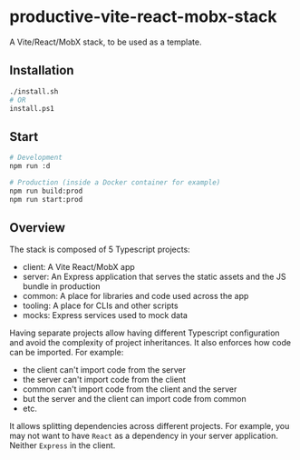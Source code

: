 # productive-vite-react-mobx-stack

A Vite/React/MobX stack, to be used as a template.


## Installation

```bash
./install.sh
# OR
install.ps1
```


## Start

```bash
# Development
npm run :d

# Production (inside a Docker container for example)
npm run build:prod
npm run start:prod
```


## Overview

The stack is composed of 5 Typescript projects:

- client: A Vite React/MobX app
- server: An Express application that serves the static assets and the JS bundle in production
- common: A place for libraries and code used across the app
- tooling: A place for CLIs and other scripts
- mocks: Express services used to mock data

Having separate projects allow having different Typescript configuration and avoid the complexity of project inheritances. It also enforces how code can be imported. For example:

- the client can't import code from the server
- the server can't import code from the client
- common can't import code from the client and the server
- but the server and the client can import code from common
- etc.

It allows splitting dependencies across different projects. For example, you may not want to have `React` as a dependency in your server application. Neither `Express` in the client.


